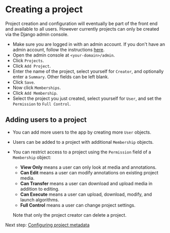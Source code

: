 # Creating a project

Project creation and configuration will eventually be part of the front end and available to all users. However currently projects can only be created via the Django admin console.

* Make sure you are logged in with an admin account. If you don't have an admin account, follow the instructions [here](account.md).
* Open the admin console at `<your-domain>/admin`.
* Click `Projects`.
* Click `Add Project`.
* Enter the name of the project, select yourself for `Creator`, and optionally enter a `Summary`. Other fields can be left blank.
* Click `Save`.
* Now click `Memberships`.
* Click `Add Membership`.
* Select the project you just created, select yourself for `User`, and set the `Permission` to `Full Control`.

## Adding users to a project

* You can add more users to the app by creating more `User` objects.
* Users can be added to a project with additional `Membership` objects.
* You can restrict access to a project using the `Permission` field of a `Membership` object:

  * **View Only** means a user can only look at media and annotations.
  * **Can Edit** means a user can modify annotations on existing project media.
  * **Can Transfer** means a user can download and upload media in addition to editing.
  * **Can Execute** means a user can upload, download, modify, and launch algorithms.
  * **Full Control** means a user can change project settings.

  Note that only the project creator can delete a project.

Next step: [Configuring project metadata](metadata.md)

